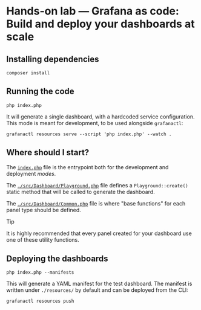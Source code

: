 # Hands-on lab — Grafana as code: Build and deploy your dashboards at scale

## Installing dependencies

```shell
composer install
```

## Running the code

```shell
php index.php
```

It will generate a single dashboard, with a hardcoded service configuration.
This mode is meant for development, to be used alongside `grafanactl`:

```shell
grafanactl resources serve --script 'php index.php' --watch .
```

## Where should I start?

The [`index.php`](./index.php) file is the entrypoint both for the development and
deployment *modes*.

The [`./src/Dashboard/Playground.php`](./src/Dashboard/Playground.php) file defines a `Playground::create()`
static method that will be called to generate the dashboard.

The [`./src/Dashboard/Common.php`](./src/Dashboard/Common.php) file is where "base functions" for each panel type should be defined.

> [!TIP]
> It is highly recommended that every panel created for your dashboard use one
> of these utility functions.

## Deploying the dashboards

```shell
php index.php --manifests
```

This will generate a YAML manifest for the test dashboard.
The manifest is written under `./resources/` by default and can be deployed
from the CLI:

```shell
grafanactl resources push
```

